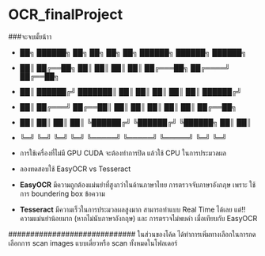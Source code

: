 # OCR_finalProject
###จะจบมั้ยน้าา


- ██╗    ██████╗     ██╗  ██╗    ██╗   ██╗     ██████╗      ██████╗    ██████╗ 
- ██║    ██╔══██╗    ██║  ██║    ██║   ██║    ██╔═══██╗    ██╔════╝    ██╔══██╗
- ██║    ██████╔╝    ███████║    ██║   ██║    ██║   ██║    ██║         ██████╔╝
- ██║    ██╔═══╝     ██╔══██║    ██║   ██║    ██║   ██║    ██║         ██╔══██╗
- ██║    ██║         ██║  ██║    ╚██████╔╝    ╚██████╔╝    ╚██████╗    ██║  ██║
- ╚═╝    ╚═╝         ╚═╝  ╚═╝     ╚═════╝      ╚═════╝      ╚═════╝    ╚═╝  ╚═╝
                                                                                                                                                                 
- การใช้เครื่องที่ไม่มี GPU CUDA จะต้องทำการปิด แล้วใช้ CPU ในการประมวลผล
- ลองทดสอบใช้ EasyOCR vs Tesseract
- **EasyOCR**  มีความถูกต้องแม่นยำที่สูงกว่าในด้านภาษาไทย การตรวจจับภาษาอังกฦษ เพราะ ใช้การ boundering box ข้อความ
- **Tesseract** มีความเร็วในการประมวลผลสูงมาก สามารถทำแบบ Real Time ได้เลย แต่!! ความแม่นยำน้อยมาก (หากไม่นับภาษาอังกฤษ) และ การตรวจไม่พบคำ เมื่อเทียบกับ EasyOCR

#############################
ในส่วนของโค้ด ได้ทำการเพิ่มทางเลือกในการกดเลือกการ scan images แบบเดี่ยวหรือ scan ทั้งหมดในโฟลเดอร์
